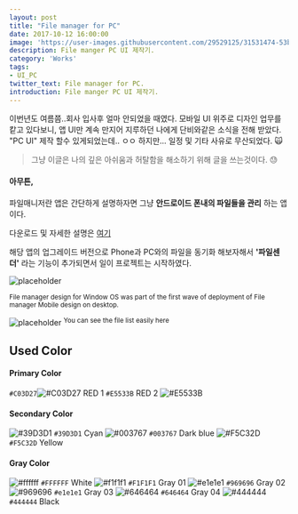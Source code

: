 ```yaml
---
layout: post
title: "File manager for PC"
date: 2017-10-12 16:00:00
image: 'https://user-images.githubusercontent.com/29529125/31531474-53bbd3f2-b022-11e7-8d79-5e5682ed1f1b.jpg'
description: File manger PC UI 제작기.
category: 'Works'
tags:
- UI_PC
twitter_text: File manager for PC.
introduction: File manger PC UI 제작기.
---
```


이번년도 여름쯤..회사 입사후 얼마 안되었을 때였다. 
모바일 UI 위주로 디자인 업무를 캍고 있다보니, 앱 UI만 계속 만지어 지루하던 나에게 단비와같은 소식을 전해 받았다.
"PC UI" 제작 할수 있게되었는데.. ㅇㅇ 하지만... 일정 및 기타 사유로 무산되었다. 🙀

> 그냥 이글은 나의 깊은 아쉬움과 허탈함을 해소하기 위해 글을 쓰는것이다. 😓

#### 아무튼,
파일매니저란 앱은 간단하게 설명하자면 그냥 **안드로이드 폰내의 파일들을 관리** 하는 앱이다. 

다운로드 및 자세한 설명은 [여기](https://rte4a.app.goo.gl/TYCN) 

해당 앱의 업그레이드 버전으로 Phone과 PC와의 파일을 동기화 해보자해서 **'파일센더'** 라는 기능이 추가되면서 일이 프로젝트는 시작하였다.

![placeholder](https://user-images.githubusercontent.com/29529125/31531198-8a1858a0-b020-11e7-920e-7a0c85b48fd1.jpg)

<sup>File manager design for Window OS was part of the first wave of deployment of File manager Mobile design on desktop. </sup>

![placeholder](https://user-images.githubusercontent.com/29529125/31532237-eb018c94-b026-11e7-9139-e670e6335c73.jpg)
<sup>You can see the file list easily here</sup>

## Used Color

#### Primary Color

`#C03D27`![#C03D27](https://placehold.it/15/C03D27/000000?text=+) RED 1
`#E5533B` RED 2
![#E5533B](https://placehold.it/15/E5533B/000000?text=+)

#### Secondary Color

![#39D3D1](https://placehold.it/15/39D3D1/000000?text=+) `#39D3D1` Cyan
![#003767](https://placehold.it/15/003767/000000?text=+) `#003767` Dark blue
![#F5C32D](https://placehold.it/15/F5C32D/000000?text=+) `#F5C32D` Yellow

#### Gray Color

![#ffffff](https://placehold.it/15/ffffff/000000?text=+) `#FFFFFF` White
![#f1f1f1](https://placehold.it/15/f2f2f2/000000?text=+) `#F1F1F1` Gray 01
![#e1e1e1](https://placehold.it/15/e1e1e1/000000?text=+) `#969696` Gray 02
![#969696](https://placehold.it/15/969696/000000?text=+) `#e1e1e1` Gray 03
![#646464](https://placehold.it/15/969696/000000?text=+) `#646464` Gray 04
![#444444](https://placehold.it/15/333333/000000?text=+) `#444444` Black
